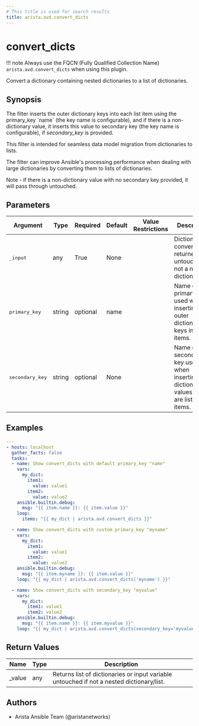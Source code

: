 ```yaml
---
# This title is used for search results
title: arista.avd.convert_dicts
---
```

<!--
  ~ Copyright (c) 2023-2024 Arista Networks, Inc.
  ~ Use of this source code is governed by the Apache License 2.0
  ~ that can be found in the LICENSE file.
  -->

# convert_dicts

!!! note
    Always use the FQCN (Fully Qualified Collection Name) `arista.avd.convert_dicts` when using this plugin.

Convert a dictionary containing nested dictionaries to a list of dictionaries.

## Synopsis

The filter inserts the outer dictionary keys into each list item using the primary\_key \`name\` \(the key name is configurable\), and if there is a non\-dictionary value, it inserts this value to secondary key \(the key name is configurable\), if <em>secondary\_key</em> is provided.

This filter is intended for seamless data model migration from dictionaries to lists.

The filter can improve Ansible\'s processing performance when dealing with large dictionaries by converting them to lists of dictionaries.

Note \- if there is a non\-dictionary value with no secondary key provided, it will pass through untouched.

## Parameters

| Argument | Type | Required | Default | Value Restrictions | Description |
| -------- | ---- | -------- | ------- | ------------------ | ----------- |
| <samp>_input</samp> | any | True | None |  | Dictionary to convert \- returned untouched if not a nested dictionary/list. |
| <samp>primary_key</samp> | string | optional | name |  | Name of the primary key used when inserting outer dictionary keys into items. |
| <samp>secondary_key</samp> | string | optional | None |  | Name of the secondary key used when inserting dictionary values which are list into items. |

## Examples

```yaml
---
- hosts: localhost
  gather_facts: false
  tasks:
  - name: Show convert_dicts with default primary_key "name"
    vars:
      my_dict:
        item1:
          value: value1
        item2:
          value: value2
    ansible.builtin.debug:
      msg: "{{ item.name }}: {{ item.value }}"
    loop:
      items: "{{ my_dict | arista.avd.convert_dicts }}"

  - name: Show convert_dicts with custom primary_key "myname"
    vars:
      my_dict:
        item1:
          value: value1
        item2:
          value: value2
    ansible.builtin.debug:
      msg: "{{ item.myname }}: {{ item.value }}"
    loop: "{{ my_dict | arista.avd.convert_dicts('myname') }}"

  - name: Show convert_dicts with secondary_key "myvalue"
    vars:
      my_dict:
        item1: value1
        item2: value2
    ansible.builtin.debug:
      msg: "{{ item.name }}: {{ item.myvalue }}"
    loop: "{{ my_dict | arista.avd.convert_dicts(secondary_key='myvalue') }}"
```

## Return Values

| Name | Type | Description |
| ---- | ---- | ----------- |
| _value | any | Returns list of dictionaries or input variable untouched if not a nested dictionary/list. |

## Authors

- Arista Ansible Team (@aristanetworks)
